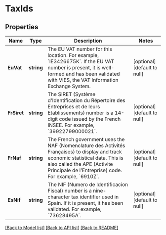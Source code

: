 # TaxIds

## Properties

 Name        | Type       | Description                                                                                                                                                                                                                        | Notes                        
-------------|------------|------------------------------------------------------------------------------------------------------------------------------------------------------------------------------------------------------------------------------------|------------------------------
 **EuVat**   | **string** | The EU VAT number for this location. For example, &#x60;IE3426675K&#x60;. If the EU VAT number is present, it is well-formed and has been validated with VIES, the VAT Information Exchange System.                                | [optional] [default to null] 
 **FrSiret** | **string** | The SIRET (Système d&#x27;Identification du Répertoire des Entreprises et de leurs Etablissements) number is a 14-digit code issued by the French INSEE. For example, &#x60;39922799000021&#x60;.                                  | [optional] [default to null] 
 **FrNaf**   | **string** | The French government uses the NAF (Nomenclature des Activités Françaises) to display and track economic statistical data. This is also called the APE (Activite Principale de l’Entreprise) code. For example, &#x60;6910Z&#x60;. | [optional] [default to null] 
 **EsNif**   | **string** | The NIF (Numero de Identificacion Fiscal) number is a nine-character tax identifier used in Spain. If it is present, it has been validated. For example, &#x60;73628495A&#x60;.                                                    | [optional] [default to null] 

[[Back to Model list]](../README.md#documentation-for-models) [[Back to API list]](../README.md#documentation-for-api-endpoints) [[Back to README]](../README.md)

